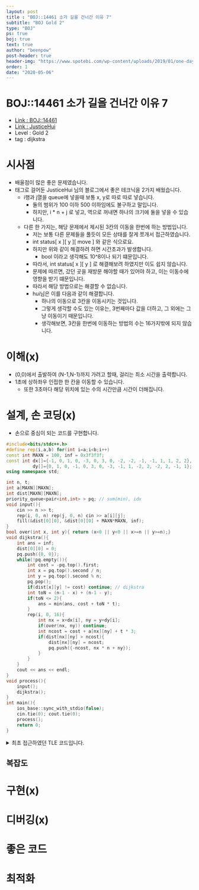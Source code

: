 ```yaml
---
layout: post
title : "BOJ::14461 소가 길을 건너간 이유 7"
subtitle: "BOJ Gold 2"
type: "BOJ"
ps: true
boj: true
text: true
author: "beenpow"
post-header: true
header-img: "https://www.spotebi.com/wp-content/uploads/2019/01/one-day-day-one-workout-motivation-spotebi.jpg"
order: 1
date: "2020-05-06"
---
```

# BOJ::14461 소가 길을 건너간 이유 7
- [Link : BOJ::14461](https://www.acmicpc.net/problem/14461)
- [Link : JusticeHui](https://justicehui.github.io/usaco/2019/06/22/BOJ14461/)
- Level : Gold 2
- tag : dijkstra

# 시사점
- 배울점이 많은 좋은 문제였습니다.
- 태그로 걸어둔 JusticeHui 님의 블로그에서 좋은 테크닉을 2가지 배웠습니다.
  - i행과 j열을 queue에 넣을때 보통 x, y로 따로 따로 넣습니다.
    - 둘의 범위가 100 이하 500 이하임에도 불구하고 말입니다.
    - 하지만, i * n + j 로 넣고, 역으로 꺼내면 하나의 크기에 둘을 넣을 수 있습니다.
  - 다른 한 가지는, 해당 문제에서 제시된 3칸의 이동을 한번에 하는 방법입니다.
    - 저는 보통 다른 문제들을 풀듯이 모든 상태를 잘게 쪼개서 접근하였습니다.
    - int status[ x ][ y ][ move ] 와 같은 식으로요.
    - 하지만 위와 같이 해결하려 하면 시간초과가 발생합니다.
      - bool 이라고 생각해도 10^8이나 되기 떄문입니다.
    - 따라서, int status[ x ][ y ] 로 해결해보려 하였지만 이도 쉽지 않습니다.
    - 문제에 따르면, 갔던 곳을 재방문 해야할 때가 있어야 하고, 이는 이동수에 영향을 받기 떄문입니다.
    - 따라서 해당 방법으로는 해결할 수 없습니다.
    - hui님은 이를 다음과 같이 해결합니다.
      - 하나의 이동으로 3칸을 이동시키는 것입니다.
      - 그렇게 생각할 수도 있는 이유는, 3번째마다 값을 더하고, 그 외에는 그냥 이동이기 때문입니다.
      - 생각해보면, 3칸을 한번에 이동하는 방법의 수는 16가지밖에 되지 않습니다.

# 이해(x)
- (0,0)에서 출발하여 (N-1,N-1)까지 가려고 할때, 걸리는 최소 시간을 출력합니다.
- 1초에 상하좌우 인접한 한 칸을 이동할 수 있습니다.
  - 또한 3초마다 해당 위치에 있는 수의 시간만큼 시간이 더해집니다.

# 설계, 손 코딩(x)
- 손으로 중심이 되는 코드를 구현합니다.

```cpp
#include<bits/stdc++.h>
#define rep(i,a,b) for(int i=a;i<b;i++)
const int MAXN = 100, inf = 0x3f3f3f;
const int dx[]={-1, 0, 1, 0, -3, 0, 3, 0, -2, -2, -1, -1, 1, 1, 2, 2},
          dy[]={0, 1, 0, -1, 0, 3, 0, -3, -1, 1, -2, 2, -2, 2, -1, 1};
using namespace std;

int n, t;
int a[MAXN][MAXN];
int dist[MAXN][MAXN];
priority_queue<pair<int,int> > pq; // sum(min), idx
void input(){
    cin >> n >> t;
    rep(i, 0, n) rep(j, 0, n) cin >> a[i][j];
    fill(&dist[0][0], &dist[0][0] + MAXN*MAXN, inf);
}
bool over(int x, int y){ return (x<0 || y<0 || x>=n || y>=n);}
void dijkstra(){
    int ans = inf;
    dist[0][0] = 0;
    pq.push({0, 0});
    while(!pq.empty()){
        int cost = -pq.top().first;
        int x = pq.top().second / n;
        int y = pq.top().second % n;
        pq.pop();
        if(dist[x][y] != cost) continue; // dijkstra
        int toN = (n-1 - x) + (n-1 - y);
        if(toN <= 2){
            ans = min(ans, cost + toN * t);
        }
        rep(i, 0, 16){
            int nx = x+dx[i], ny = y+dy[i];
            if(over(nx, ny)) continue;
            int ncost = cost + a[nx][ny] + t * 3;
            if(dist[nx][ny] > ncost){
                dist[nx][ny] = ncost;
                pq.push({-ncost, nx * n + ny});
            }
        }
    }
    cout << ans << endl;
}
void process(){
    input();
    dijkstra();
}
int main(){
    ios_base::sync_with_stdio(false);
    cin.tie(0); cout.tie(0);
    process();
    return 0;
}

```

<details markdown="1">
<summary> 최초 접근하였던 TLE 코드입니다.</summary>

```cpp
#include<bits/stdc++.h>
#define endl '\n'
#define rep(i,a,b) for(int i=a;i<b;i++)
typedef long long ll;
const int MAXT = 1000*1000;
const int MAXN = 100;
const int MAX_aij = 100*1000;
const int  inf = 0x3f3f3f3f;
const int dx[]={-1, 0, 1, 0}, dy[]={0, 1, 0, -1};
int n, et, ex, ey;
struct cell{int x; int y; int mv; int sum_aij;
    bool operator<(const struct cell & t)const{
        return 1LL * mv * et + sum_aij > 1LL * t.mv * et + t.sum_aij;
    }
};
using namespace std;
int a[MAXN][MAXN];
int seen[MAXN][MAXN][ MAXN * MAXN ]; // [0,10^9]
priority_queue<cell> pq;
void input(){
    cin >> n >> et;
    rep(i, 0, n) rep(j, 0, n) cin >> a[i][j];
    fill(&seen[0][0][0], &seen[0][0][0] + MAXN*MAXN*MAXN*MAXN, inf);
    ex = n-1, ey = n-1;
}
bool over(int x, int y){return (x<0 || y<0 || x>=n || y>=n);}
void bfs(){
    ll ans = inf;
    pq.push({0, 0, 0, 0});
    seen[0][0][0] = 0;
    while(!pq.empty()){
        int x = pq.top().x, y = pq.top().y, mv = pq.top().mv, sum_aij = pq.top().sum_aij;
        pq.pop();
        if( x == ex && y == ey){
            ans = min(ans, 1LL * mv * et + sum_aij );
            cout << ans << endl;
            return;
        }
        rep(d, 0, 4){
            int nx = x+dx[d], ny = y+dy[d], nmv = mv+1, nsum_aij = sum_aij;
            if(over(nx, ny)) continue;
            if(nmv %3 ==0)
                nsum_aij += a[nx][ny];
            
            if(seen[nx][ny][nmv] > nsum_aij){
                    seen[nx][ny][nmv] = nsum_aij;
                    pq.push({nx, ny, nmv, nsum_aij});
                }
        }
    }
}
void process(){
    input();
    bfs();
}
int main(){
    ios_base::sync_with_stdio(false);
    cin.tie(0); cout.tie(0);
    process();
    return 0;
}
```

</details>

## 복잡도


# 구현(x)


# 디버깅(x)

# 좋은 코드

# 최적화
